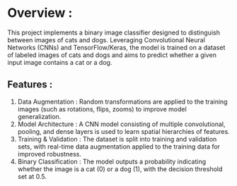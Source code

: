 # Overview :

This project implements a binary image classifier designed to distinguish between images of cats and dogs. Leveraging Convolutional Neural Networks (CNNs) and TensorFlow/Keras, the model is trained on a dataset of labeled images of cats and dogs and aims to predict whether a given input image contains a cat or a dog.

## Features :

1. Data Augmentation : Random transformations are applied to the training images (such as rotations, flips, zooms) to improve model generalization.
2. Model Architecture : A CNN model consisting of multiple convolutional, pooling, and dense layers is used to learn spatial hierarchies of features.
3. Training & Validation : The dataset is split into training and validation sets, with real-time data augmentation applied to the training data for improved robustness.
4. Binary Classification : The model outputs a probability indicating whether the image is a cat (0) or a dog (1), with the decision threshold set at 0.5.
